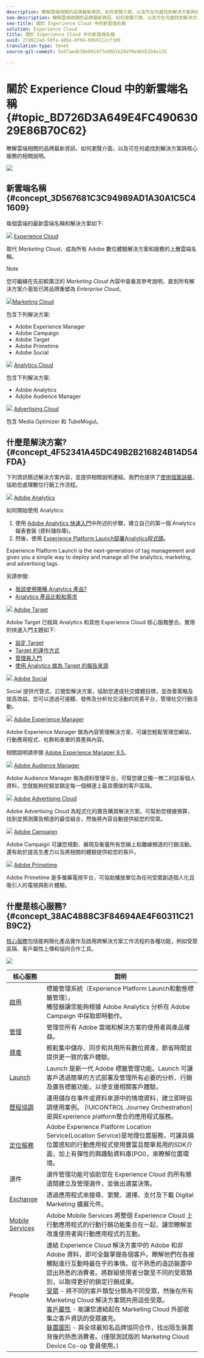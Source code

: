 ```yaml
---
description: 瞭解雲端相關的品牌最新資訊、如何瀏覽介面，以及可在何處找到解決方案與核心服務的相關說明。
seo-description: 瞭解雲端相關的品牌最新資訊、如何瀏覽介面，以及可在何處找到解決方案與核心服務的相關說明。
seo-title: 關於 Experience Cloud 中的新雲端名稱
solution: Experience Cloud
title: 關於 Experience Cloud 中的新雲端名稱
uuid: 27d022ad-50fa-485e-8f94-0959112cf3d0
translation-type: tm+mt
source-git-commit: 5e57aedb38e6914f7e99b1b26df9e4bb52b9e13d

---
```



# 關於 Experience Cloud 中的新雲端名稱 {#topic_BD726D3A649E4FC49063029E86B70C62}

瞭解雲端相關的品牌最新資訊、如何瀏覽介面，以及可在何處找到解決方案與核心服務的相關說明。

![](assets/cloud-pulldown.png)

## 新雲端名稱 {#concept_3D567681C3C94989AD1A30A1C5C41609}

每個雲端的最新雲端名稱和解決方案如下:

![](assets/experience_cloud_appicon_32.png) [Experience Cloud](https://www.adobe.com/experience-cloud.html?promoid=FZPQZ2HS&mv=other)

取代 *Marketing Cloud*，成為所有 Adobe 數位體驗解決方案和服務的上層雲端名稱。

>[!NOTE]
>
>您可繼續在先前較廣泛的 *Marketing Cloud* 內容中查看其參考說明，直到所有解決方案介面皆已將品牌重塑為 *Enterprise Cloud*。

![](assets/marketingcloud_32.png)[Marketing Cloud ](https://www.adobe.com/marketing-cloud.html)

包含下列解決方案:

* Adobe Experience Manager
* Adobe Campaign
* Adobe Target
* Adobe Primetime
* Adobe Social

![](assets/analyticscloud_appicon_32.png) [Analytics Cloud](https://www.adobe.com/data-analytics-cloud.html)

包含下列解決方案:

* Adobe Analytics
* Adobe Audience Manager

![](assets/advertisingcloud_appicon_32.png) [Advertising Cloud](https://www.adobe.com/advertising-cloud.html)

包含 Media Optimizer 和 TubeMogul。

## 什麼是解決方案?  {#concept_4F52341A45DC49B2B216824B14D54FDA}

下列資訊簡述解決方案內容，並提供相關說明連結。我們也提供了[使用個案訣竅](https://helpx.adobe.com/marketing-cloud/how-to/use-cases.html)，協助您處理數位行銷工作流程。

![](assets/mc_analytics_32.png) [Adobe Analytics](https://docs.adobe.com/content/help/en/analytics/landing/home.html)

如何開始使用 Analytics:

1. 使用 [Adobe Analytics 快速入門](https://docs.adobe.com/content/help/en/analytics/analyze/analysis-workspace/home.html)中所述的步驟，建立自己的第一個 Analytics 報表套裝 (資料儲存庫)。
1. 然後，使用 [Experience Platform Launch部署Analytics程式碼](https://docs.adobe.com/content/help/en/launch/using/intro/get-started/quick-start.html)。

Experience Platform Launch is the next-generation of tag management and gives you a simple way to deploy and manage all the analytics, marketing, and advertising tags.

另請參閱:

* [我該使用哪種 Analytics 產品? ](https://docs.adobe.com/content/help/en/analytics/admin/admin-overview/which-analytics-tool.html)
* [Analytics 產品比較和需求](https://docs.adobe.com/content/help/en/analytics/admin/admin-overview/analytics-product-comparison.html)

![](assets/mc_target_32.png) [Adobe Target](https://docs.adobe.com/content/help/en/target/using/target-home.html)

Adobe Target 已經與 Analytics 和其他 Experience Cloud 核心服務整合。實用的快速入門主題如下:

* [設定 Target](https://docs.adobe.com/content/help/en/target/using/administer/administrating-target.html)
* [Target 的運作方式](https://docs.adobe.com/content/help/en/target/using/introduction/how-target-works.html)
* [管理員入門](https://docs.adobe.com/content/help/en/target/using/administer/start-target.html)
* [使用 Analytics 做為 Target 的報告來源](https://docs.adobe.com/content/help/en/target/using/integrate/a4t/a4t.html)

![](assets/mc_social_32.png) [Adobe Social](https://docs.adobe.com/content/help/en/social/using/home.html)

Social 提供代管式、訂閱型解決方案，協助您達成社交媒體目標，並改善策略及提高效益。您可以透過可接聽、發佈及分析社交活動的完善平台，管理社交行銷活動。

![](assets/mc_experiencemanager_32.png) [Adobe Experience Manager](https://helpx.adobe.com/support/experience-manager/6-5.html)

Adobe Experience Manager 做為內容管理解決方案，可讓您輕鬆管理您網站、行動應用程式、社群和表單的資產與內容。

相關說明請參閱 [Adobe Experience Manager 6.5](https://helpx.adobe.com/support/experience-manager/6-5.html)。

![](assets/mc_audiencemanager_32.png) [Adobe Audience Manager](https://docs.adobe.com/content/help/en/audience-manager/user-guide/aam-home.html)

Adobe Audience Manager 做為資料管理平台，可幫您建立獨一無二的訪客個人資料，您就能夠挖掘並鎖定每一個頻道上最具價值的客戶區隔。

![](assets/mc_optimize_32.png) [Adobe Advertising Cloud](https://docs.adobe.com/content/help/en/release-notes/experience-cloud/current.html#adcloud)

Adobe Advertising Cloud 為程式化的廣告購買解決方案。可幫助您根據預算，找到並預測廣告頻道的最佳組合，然後將內容自動提供給您的受眾。

![](assets/mc_campaign_32.png) [Adobe Campaign](https://docs.adobe.com/content/help/en/campaign-standard/using/getting-started/about-adobe-campaign/campaign-orchestration.html)

Adobe Campaign 可讓您規劃、展現及衡量所有您線上和離線頻道的行銷活動。還有助於提高生產力以及將相關的體驗提供給您的客戶。

![](assets/primetime_app_32.png) [Adobe Primetime](https://help.adobe.com/en_US/primetime/)

Adobe Primetime 是多螢幕電視平台，可協助播放單位為任何受眾創造個人化且吸引人的電視與影片體驗。

## 什麼是核心服務?  {#concept_38AC4888C3F84694AE4F60311C21B9C2}

[核心服務](core-services/core-services.md#concept_07ED1D5C64234E77976E6D572E78FB9C)包括能夠簡化產品實作及啟用跨解決方案工作流程的各種功能，例如受眾區隔、客戶屬性上傳和協同合作工具。

![](assets/core-services.png)

| 核心服務 | 說明 |
|--- |--- |
| [啟用](activation/activation.md) | 標籤管理系統（Experience Platform Launch和動態標籤管理）。<br>觸發器讓您能夠根據 Adobe Analytics 分析在 Adobe Campaign 中採取即時動作。 |
| [管理](admin-getting-started/admin-getting-started.md) | 管理您所有 Adobe 雲端和解決方案的使用者與產品權益。 |
| [資產](experience-cloud-assets/experience-cloud-assets.md) | 輕鬆集中儲存、同步和共用所有數位資產，節省時間並提供更一致的客戶體驗。 |
| [Launch](https://docs.adobe.com/content/help/en/launch/using/overview.html) |  Launch 是新一代 Adobe 標籤管理功能。Launch 可讓客戶透過簡單的方式部署及管理所有必要的分析、行銷及廣告標籤功能，以便支援相關客戶體驗。 |
| [歷程協調](https://docs.adobe.com/content/help/en/journeys/using/journey-orchestration-home.html) | 運用儲存在事件或資料來源中的情境資料，建立即時協調使用案例。 [!UICONTROL Journey Orchestration] 是與Experience platform整合的應用程式服務。 |
| [定位服務](https://docs.adobe.com/content/help/en/places/using/home.html) | Adobe Experience Platform Location Service(Location Service)是地理位置服務，可讓具備位置感知的行動應用程式使用豐富且簡單易用的SDK介面，加上有彈性的興趣點資料庫(POI)，來瞭解位置環境。 |
| 選件 | 選件管理功能可協助您在 Experience Cloud 的所有頻道間建立及管理選件，並做出適當決策。 |
| [Exchange](exchange.md) | 透過應用程式來搜尋、瀏覽、選擇、支付及下載 Digital Marketing 擴展元件。 |
| [Mobile Services](https://docs.adobe.com/content/help/en/mobile-services/using/home.html) | Adobe Mobile Services 將整個 Experience Cloud 上行動應用程式的行動行銷功能集合在一起，讓您瞭解並改進使用者與行動應用程式的互動。 |
| People | 連結 Experience Cloud 解決方案中的 Adobe 和非 Adobe 資料，即可全盤掌握各個客戶。瞭解他們在各接觸點進行互動時最在乎的事情。從不熟悉的造訪裝置中認出熟悉的消費者。將群組使用者分散至不同的受眾類別，以取得更好的鎖定行銷成果。<br>[受眾](audience-library/audience-library.md) - 將不同的客戶類型分類為不同受眾，然後在所有 Marketing Cloud 解決方案間共用這些受眾。<br>[客戶屬性](attributes/attributes.md) - 能讓您連結起在 Marketing Cloud 外部收集之客戶資訊的受眾擴充。<br>[裝置圖形](https://landing.adobe.com/en/na/events/summit/275658-summit-co-op.html) - 與全球最知名品牌協同合作，找出陌生裝置背後的熟悉消費者。(僅限測試版的 Marketing Cloud Device Co-op 會員使用。) |
